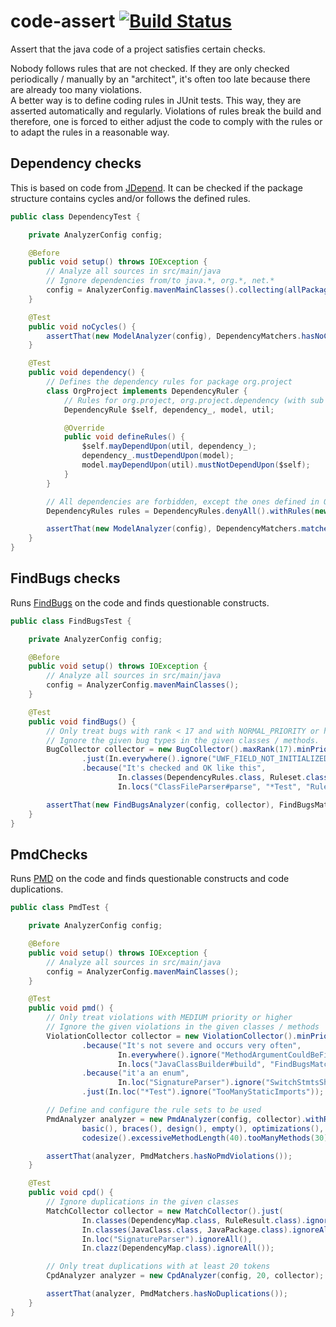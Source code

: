 code-assert [![Build Status](https://travis-ci.org/nidi3/code-assert.svg?branch=master)](https://travis-ci.org/nidi3/code-assert)
===========

Assert that the java code of a project satisfies certain checks.

Nobody follows rules that are not checked. 
If they are only checked periodically / manually by an "architect", it's often too late because there are already too many violations.   
A better way is to define coding rules in JUnit tests. 
This way, they are asserted automatically and regularly. 
Violations of rules break the build and therefore, one is forced to either 
adjust the code to comply with the rules or to adapt the rules in a reasonable way.


## Dependency checks

This is based on code from [JDepend](https://github.com/clarkware/jdepend).
It can be checked if the package structure contains cycles and/or follows the defined rules.

[//]: # (dependency)
```java
public class DependencyTest {

    private AnalyzerConfig config;

    @Before
    public void setup() throws IOException {
        // Analyze all sources in src/main/java
        // Ignore dependencies from/to java.*, org.*, net.*
        config = AnalyzerConfig.mavenMainClasses().collecting(allPackages().excluding("java.*", "org.*", "net.*"));
    }

    @Test
    public void noCycles() {
        assertThat(new ModelAnalyzer(config), DependencyMatchers.hasNoCycles());
    }

    @Test
    public void dependency() {
        // Defines the dependency rules for package org.project
        class OrgProject implements DependencyRuler {
            // Rules for org.project, org.project.dependency (with sub packages), org.project.model, org.project.util
            DependencyRule $self, dependency_, model, util;

            @Override
            public void defineRules() {
                $self.mayDependUpon(util, dependency_);
                dependency_.mustDependUpon(model);
                model.mayDependUpon(util).mustNotDependUpon($self);
            }
        }

        // All dependencies are forbidden, except the ones defined in OrgProject
        DependencyRules rules = DependencyRules.denyAll().withRules(new OrgProject());

        assertThat(new ModelAnalyzer(config), DependencyMatchers.matchesExactly(rules));
    }
}
```
[//]: # (end)

## FindBugs checks

Runs [FindBugs](http://findbugs.sourceforge.net/) on the code and finds questionable constructs.

[//]: # (findBugs)
```java
public class FindBugsTest {

    private AnalyzerConfig config;

    @Before
    public void setup() throws IOException {
        // Analyze all sources in src/main/java
        config = AnalyzerConfig.mavenMainClasses();
    }

    @Test
    public void findBugs() {
        // Only treat bugs with rank < 17 and with NORMAL_PRIORITY or higher
        // Ignore the given bug types in the given classes / methods.
        BugCollector collector = new BugCollector().maxRank(17).minPriority(Priorities.NORMAL_PRIORITY)
                .just(In.everywhere().ignore("UWF_FIELD_NOT_INITIALIZED_IN_CONSTRUCTOR"))
                .because("It's checked and OK like this",
                        In.classes(DependencyRules.class, Ruleset.class).ignore("DP_DO_INSIDE_DO_PRIVILEGED"),
                        In.locs("ClassFileParser#parse", "*Test", "Rulesets$*").ignore("URF_UNREAD_FIELD"));

        assertThat(new FindBugsAnalyzer(config, collector), FindBugsMatchers.findsNoBugs());
    }
}
```
[//]: # (end)


## PmdChecks

Runs [PMD](https://pmd.github.io/) on the code and finds questionable constructs and code duplications.

[//]: # (pmd)
```java
public class PmdTest {

    private AnalyzerConfig config;

    @Before
    public void setup() throws IOException {
        // Analyze all sources in src/main/java
        config = AnalyzerConfig.mavenMainClasses();
    }

    @Test
    public void pmd() {
        // Only treat violations with MEDIUM priority or higher
        // Ignore the given violations in the given classes / methods
        ViolationCollector collector = new ViolationCollector().minPriority(RulePriority.MEDIUM)
                .because("It's not severe and occurs very often",
                        In.everywhere().ignore("MethodArgumentCouldBeFinal"),
                        In.locs("JavaClassBuilder#build", "FindBugsMatchers$*").ignore("AvoidInstantiatingObjectsInLoops"))
                .because("it'a an enum",
                        In.loc("SignatureParser").ignore("SwitchStmtsShouldHaveDefault"))
                .just(In.loc("*Test").ignore("TooManyStaticImports"));

        // Define and configure the rule sets to be used
        PmdAnalyzer analyzer = new PmdAnalyzer(config, collector).withRuleSets(
                basic(), braces(), design(), empty(), optimizations(),
                codesize().excessiveMethodLength(40).tooManyMethods(30));

        assertThat(analyzer, PmdMatchers.hasNoPmdViolations());
    }

    @Test
    public void cpd() {
        // Ignore duplications in the given classes
        MatchCollector collector = new MatchCollector().just(
                In.classes(DependencyMap.class, RuleResult.class).ignoreAll(),
                In.classes(JavaClass.class, JavaPackage.class).ignoreAll(),
                In.loc("SignatureParser").ignoreAll(),
                In.clazz(DependencyMap.class).ignoreAll());

        // Only treat duplications with at least 20 tokens
        CpdAnalyzer analyzer = new CpdAnalyzer(config, 20, collector);

        assertThat(analyzer, PmdMatchers.hasNoDuplications());
    }
}
```
[//]: # (end)

